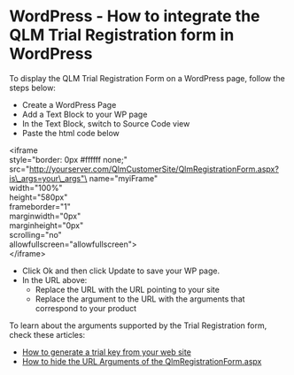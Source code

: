 # WordPress - How to integrate the QLM Trial Registration form in WordPress

To display the QLM Trial Registration Form on a WordPress page, follow the steps below:

* Create a WordPress Page
* Add a Text Block to your WP page
* In the Text Block, switch to Source Code view
* Paste the html code below

\<iframe\
style="border: 0px #ffffff none;"\
src="http://yourserver.com/QlmCustomerSite/QlmRegistrationForm.aspx?is\_args=your\_args"\
name="myiFrame"\
width="100%"\
height="580px"\
frameborder="1"\
marginwidth="0px"\
marginheight="0px"\
scrolling="no"\
allowfullscreen="allowfullscreen">\
\</iframe>

* Click Ok and then click Update to save your WP page.
* In the URL above:
  * Replace the URL with the URL pointing to your site
  * Replace the argument to the URL with the arguments that correspond to your product

&#x20;To learn about the arguments supported by the Trial Registration form, check these articles:

* [How to generate a trial key from your web site](https://support.soraco.co/hc/en-us/articles/205933400-How-to-generate-a-trial-key-from-your-web-site)
* [How to hide the URL Arguments of the QlmRegistrationForm.aspx](https://support.soraco.co/hc/en-us/articles/211568803-How-to-hide-the-URL-arguments-of-the-QlmRegistrationForm-aspx-or-QlmRegistration-asmx-pages)
